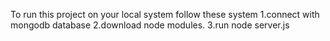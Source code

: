 To run this project on your local system follow these system
1.connect with mongodb database
2.download node modules.
3.run node server.js
